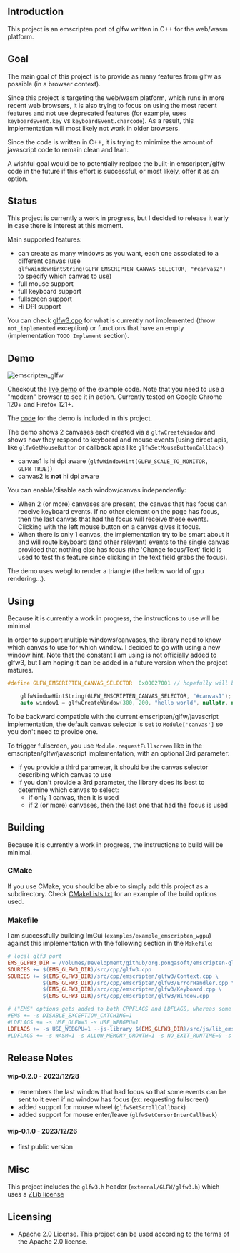 Introduction
------------

This project is an emscripten port of glfw written in C++ for the web/wasm platform.

Goal
----

The main goal of this project is to provide as many features from glfw as possible (in a browser context).

Since this project is targeting the web/wasm platform, which runs in more recent web browsers, it is also trying
to focus on using the most recent features and not use deprecated features (for example, uses `keyboardEvent.key` 
vs `keyboardEvent.charcode`). As a result, this implementation will most likely not work in older browsers.

Since the code is written in C++, it is trying to minimize the amount of javascript code to remain clean and lean.

A wishful goal would be to potentially replace the built-in emscripten/glfw code in the future if this effort 
is successful, or most likely, offer it as an option.

Status
------

This project is currently a work in progress, but I decided to release it early in case there is interest at this moment.

Main supported features:
* can create as many windows as you want, each one associated to a different canvas (use 
  `glfwWindowHintString(GLFW_EMSCRIPTEN_CANVAS_SELECTOR, "#canvas2")` to specify which canvas to use)
* full mouse support
* full keyboard support
* fullscreen support
* Hi DPI support 

You can check [glfw3.cpp](src/cpp/glfw3.cpp) for what is currently not implemented (throw `not_implemented` exception) 
or functions that have an empty (implementation `TODO Implement` section).

Demo
----

![emscripten_glfw](https://github.com/pongasoft/emscripten-glfw/releases/download/wip-0.2.0/emscripten_glfw.png)

Checkout the [live demo](https://pongasoft.github.io/emscripten-glfw/demo/main.html) of the example code. Note that you
need to use a "modern" browser to see it in action. Currently tested on Google Chrome 120+ and Firefox 121+. 

The [code](test/client/src) for the demo is included in this project.

The demo shows 2 canvases each created via a `glfwCreateWindow` and shows how they respond to keyboard and mouse events
(using direct apis, like `glfwGetMouseButton` or callback apis like `glfwSetMouseButtonCallback`)

- canvas1 is hi dpi aware (`glfwWindowHint(GLFW_SCALE_TO_MONITOR, GLFW_TRUE)`)
- canvas2 is **not** hi dpi aware

You can enable/disable each window/canvas independently:

- When 2 (or more) canvases are present, the canvas that has focus can receive keyboard events. If no other element on 
  the page has focus, then the last canvas that had the focus will receive these events. Clicking with the left mouse 
  button on a canvas gives it focus.
- When there is only 1 canvas, the implementation try to be smart about it and will route keyboard (and other relevant) 
  events to the single canvas provided that nothing else has focus (the 'Change focus/Text' field is used to test 
  this feature since clicking in the text field grabs the focus).

The demo uses webgl to render a triangle (the hellow world of gpu rendering...).

Using
-----

Because it is currently a work in progress, the instructions to use will be minimal.

In order to support multiple windows/canvases, the library need to know which canvas to use for which window. I decided
to go with using a new window hint. Note that the constant I am using is not officially added to glfw3, but I am hoping
it can be added in a future version when the project matures.

```cpp
#define GLFW_EMSCRIPTEN_CANVAS_SELECTOR  0x00027001 // hopefully will be part of glfw3.h someday

    glfwWindowHintString(GLFW_EMSCRIPTEN_CANVAS_SELECTOR, "#canvas1");
    auto window1 = glfwCreateWindow(300, 200, "hello world", nullptr, nullptr);
```

To be backward compatible with the current emscripten/glfw/javascript implementation, the default canvas selector is 
set to `Module['canvas']` so you don't need to provide one.

To trigger fullscreen, you use `Module.requestFullscreen` like in the emscripten/glfw/javascript implementation, with
an optional 3rd parameter:
* If you provide a third parameter, it should be the canvas selector describing which canvas to use
* If you don't provide a 3rd parameter, the library does its best to determine which canvas to select:
  * if only 1 canvas, then it is used
  * if 2 (or more) canvases, then the last one that had the focus is used

Building
--------

Because it is currently a work in progress, the instructions to build will be minimal. 

### CMake

If you use CMake, you should be able to simply add this project as a subdirectory. Check 
[CMakeLists.txt](test/client/CMakeLists.txt) for an example of the build options used. 

### Makefile

I am successfully building ImGui (`examples/example_emscripten_wgpu`) against this implementation with the following section in the `Makefile`:

```Makefile
# local glf3 port
EMS_GLFW3_DIR = /Volumes/Development/github/org.pongasoft/emscripten-glfw
SOURCES += $(EMS_GLFW3_DIR)/src/cpp/glfw3.cpp
SOURCES += $(EMS_GLFW3_DIR)/src/cpp/emscripten/glfw3/Context.cpp \
           $(EMS_GLFW3_DIR)/src/cpp/emscripten/glfw3/ErrorHandler.cpp \
           $(EMS_GLFW3_DIR)/src/cpp/emscripten/glfw3/Keyboard.cpp \
           $(EMS_GLFW3_DIR)/src/cpp/emscripten/glfw3/Window.cpp

# ("EMS" options gets added to both CPPFLAGS and LDFLAGS, whereas some options are for linker only)
#EMS += -s DISABLE_EXCEPTION_CATCHING=1
#LDFLAGS += -s USE_GLFW=3 -s USE_WEBGPU=1
LDFLAGS += -s USE_WEBGPU=1 --js-library $(EMS_GLFW3_DIR)/src/js/lib_emscripten_glfw3.js
#LDFLAGS += -s WASM=1 -s ALLOW_MEMORY_GROWTH=1 -s NO_EXIT_RUNTIME=0 -s ASSERTIONS=1
```

Release Notes
-------------

#### wip-0.2.0 - 2023/12/28

- remembers the last window that had focus so that some events can be sent to it even if no window has 
  focus (ex: requesting fullscreen)
- added support for mouse wheel (`glfwSetScrollCallback`)
- added support for mouse enter/leave (`glfwSetCursorEnterCallback`)

#### wip-0.1.0 - 2023/12/26

- first public version


Misc
----

This project includes the `glfw3.h` header (`external/GLFW/glfw3.h`) which uses a [ZLib license](https://www.glfw.org/license.html)

Licensing
---------

- Apache 2.0 License. This project can be used according to the terms of the Apache 2.0 license.

